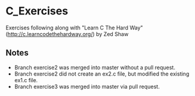 C_Exercises
===========

Exercises following along with "Learn C The Hard Way" (http://c.learncodethehardway.org/) by Zed Shaw

## Notes

- Branch exercise2 was merged into master without a pull request. 
- Branch exercise2 did not create an ex2.c file, but modified the existing ex1.c file.
- Branch exercise3 was merged into master via pull request.
